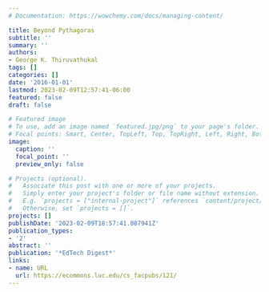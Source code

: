 ```yaml
---
# Documentation: https://wowchemy.com/docs/managing-content/

title: Beyond Pythagoras
subtitle: ''
summary: ''
authors:
- George K. Thiruvathukal
tags: []
categories: []
date: '2016-01-01'
lastmod: 2023-02-09T12:57:41-06:00
featured: false
draft: false

# Featured image
# To use, add an image named `featured.jpg/png` to your page's folder.
# Focal points: Smart, Center, TopLeft, Top, TopRight, Left, Right, BottomLeft, Bottom, BottomRight.
image:
  caption: ''
  focal_point: ''
  preview_only: false

# Projects (optional).
#   Associate this post with one or more of your projects.
#   Simply enter your project's folder or file name without extension.
#   E.g. `projects = ["internal-project"]` references `content/project/deep-learning/index.md`.
#   Otherwise, set `projects = []`.
projects: []
publishDate: '2023-02-09T18:57:41.087941Z'
publication_types:
- '2'
abstract: ''
publication: '*EdTech Digest*'
links:
- name: URL
  url: https://ecommons.luc.edu/cs_facpubs/121/
---
```

